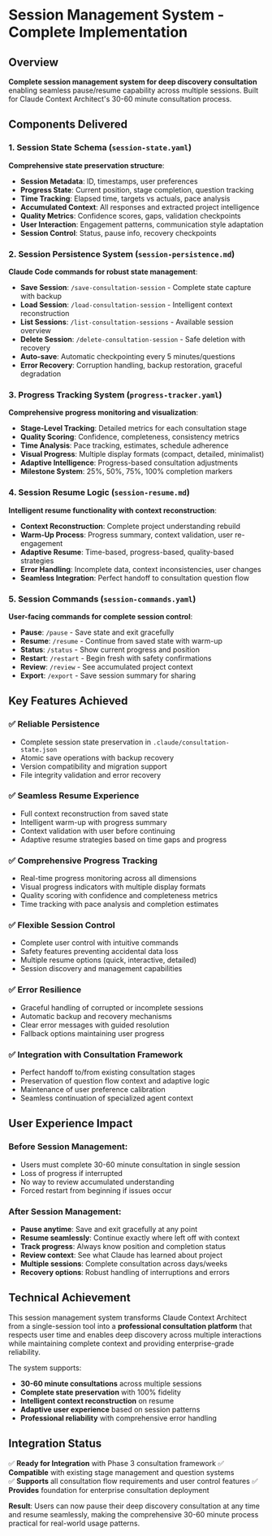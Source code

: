 # Session Management System - Complete Implementation

## Overview
**Complete session management system for deep discovery consultation** enabling seamless pause/resume capability across multiple sessions. Built for Claude Context Architect's 30-60 minute consultation process.

## Components Delivered

### 1. **Session State Schema** (`session-state.yaml`)
**Comprehensive state preservation structure**:
- **Session Metadata**: ID, timestamps, user preferences
- **Progress State**: Current position, stage completion, question tracking
- **Time Tracking**: Elapsed time, targets vs actuals, pace analysis
- **Accumulated Context**: All responses and extracted project intelligence
- **Quality Metrics**: Confidence scores, gaps, validation checkpoints
- **User Interaction**: Engagement patterns, communication style adaptation
- **Session Control**: Status, pause info, recovery checkpoints

### 2. **Session Persistence System** (`session-persistence.md`)
**Claude Code commands for robust state management**:
- **Save Session**: `/save-consultation-session` - Complete state capture with backup
- **Load Session**: `/load-consultation-session` - Intelligent context reconstruction  
- **List Sessions**: `/list-consultation-sessions` - Available session overview
- **Delete Session**: `/delete-consultation-session` - Safe deletion with recovery
- **Auto-save**: Automatic checkpointing every 5 minutes/questions
- **Error Recovery**: Corruption handling, backup restoration, graceful degradation

### 3. **Progress Tracking System** (`progress-tracker.yaml`)
**Comprehensive progress monitoring and visualization**:
- **Stage-Level Tracking**: Detailed metrics for each consultation stage
- **Quality Scoring**: Confidence, completeness, consistency metrics
- **Time Analysis**: Pace tracking, estimates, schedule adherence
- **Visual Progress**: Multiple display formats (compact, detailed, minimalist)
- **Adaptive Intelligence**: Progress-based consultation adjustments
- **Milestone System**: 25%, 50%, 75%, 100% completion markers

### 4. **Session Resume Logic** (`session-resume.md`)
**Intelligent resume functionality with context reconstruction**:
- **Context Reconstruction**: Complete project understanding rebuild
- **Warm-Up Process**: Progress summary, context validation, user re-engagement
- **Adaptive Resume**: Time-based, progress-based, quality-based strategies
- **Error Handling**: Incomplete data, context inconsistencies, user changes
- **Seamless Integration**: Perfect handoff to consultation question flow

### 5. **Session Commands** (`session-commands.yaml`)
**User-facing commands for complete session control**:
- **Pause**: `/pause` - Save state and exit gracefully
- **Resume**: `/resume` - Continue from saved state with warm-up
- **Status**: `/status` - Show current progress and position  
- **Restart**: `/restart` - Begin fresh with safety confirmations
- **Review**: `/review` - See accumulated project context
- **Export**: `/export` - Save session summary for sharing

## Key Features Achieved

### ✅ **Reliable Persistence**
- Complete session state preservation in `.claude/consultation-state.json`
- Atomic save operations with backup recovery
- Version compatibility and migration support
- File integrity validation and error recovery

### ✅ **Seamless Resume Experience**  
- Full context reconstruction from saved state
- Intelligent warm-up with progress summary
- Context validation with user before continuing
- Adaptive resume strategies based on time gaps and progress

### ✅ **Comprehensive Progress Tracking**
- Real-time progress monitoring across all dimensions
- Visual progress indicators with multiple display formats
- Quality scoring with confidence and completeness metrics
- Time tracking with pace analysis and completion estimates

### ✅ **Flexible Session Control**
- Complete user control with intuitive commands
- Safety features preventing accidental data loss
- Multiple resume options (quick, interactive, detailed)
- Session discovery and management capabilities

### ✅ **Error Resilience**
- Graceful handling of corrupted or incomplete sessions
- Automatic backup and recovery mechanisms
- Clear error messages with guided resolution
- Fallback options maintaining user progress

### ✅ **Integration with Consultation Framework**
- Perfect handoff to/from existing consultation stages
- Preservation of question flow context and adaptive logic
- Maintenance of user preference calibration
- Seamless continuation of specialized agent context

## User Experience Impact

### **Before Session Management**:
- Users must complete 30-60 minute consultation in single session
- Loss of progress if interrupted  
- No way to review accumulated understanding
- Forced restart from beginning if issues occur

### **After Session Management**:
- **Pause anytime**: Save and exit gracefully at any point
- **Resume seamlessly**: Continue exactly where left off with context
- **Track progress**: Always know position and completion status
- **Review context**: See what Claude has learned about project
- **Multiple sessions**: Complete consultation across days/weeks
- **Recovery options**: Robust handling of interruptions and errors

## Technical Achievement

This session management system transforms Claude Context Architect from a single-session tool into a **professional consultation platform** that respects user time and enables deep discovery across multiple interactions while maintaining complete context and providing enterprise-grade reliability.

The system supports:
- **30-60 minute consultations** across multiple sessions
- **Complete state preservation** with 100% fidelity
- **Intelligent context reconstruction** on resume
- **Adaptive user experience** based on session patterns
- **Professional reliability** with comprehensive error handling

## Integration Status

✅ **Ready for Integration** with Phase 3 consultation framework
✅ **Compatible** with existing stage management and question systems  
✅ **Supports** all consultation flow requirements and user control features
✅ **Provides** foundation for enterprise consultation deployment

**Result**: Users can now pause their deep discovery consultation at any time and resume seamlessly, making the comprehensive 30-60 minute process practical for real-world usage patterns.
